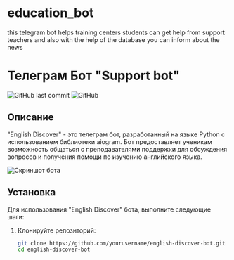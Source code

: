 # education_bot
this telegram bot helps training centers  students can get help from support teachers and also with the help of the database you can inform about the news
# Телеграм Бот "Support bot"

![GitHub last commit](https://img.shields.io/github/last-commit/yourusername/education-bot)
![GitHub](https://img.shields.io/github/license/yourusername/education-bot)

## Описание

"English Discover" - это телеграм бот, разработанный на языке Python с использованием библиотеки aiogram. Бот предоставляет ученикам возможность общаться с преподавателями поддержки для обсуждения вопросов и получения помощи по изучению английского языка.

![Скриншот бота](![image](https://github.com/mirafzal114/education_bot/assets/136591233/92014288-45d0-4e01-9eaf-7941fc9c095e)
)

## Установка

Для использования "English Discover" бота, выполните следующие шаги:

1. Клонируйте репозиторий:

   ```bash
   git clone https://github.com/yourusername/english-discover-bot.git
   cd english-discover-bot

